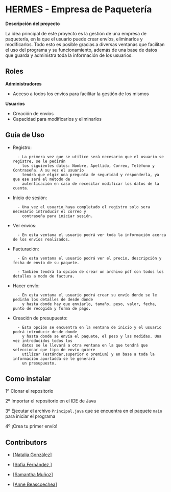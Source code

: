 
# HERMES - Empresa de Paquetería

****Descripción del proyecto****

La idea principal de este proyecto es la gestión de una empresa de paquetería, en la que el usuario puede crear envíos, eliminarlos y modificarlos. Todo esto es posible gracias a diversas ventanas que facilitan el uso del programa y su funcionamiento, además de una base de datos que guarda y administra toda la información de los usuarios. 

## Roles

**Administradores**
- Acceso a todos los envíos para facilitar la gestión de los mismos 

**Usuarios**
- Creación de envíos
- Capacidad para modificarlos y eliminarlos

## Guía de Uso

- Registro:

        - La primera vez que se utilice será necesario que el usuario se registre, se le pedirán
          los siguientes datos: Nombre, Apellido, Correo, Teléfono y Contraseña. A su vez el usuario
          tendrá que elgir una pregunta de seguridad y responderla, ya que ese será el método de
          autenticación en caso de necesitar modificar los datos de la cuenta.
  
- Inicio de sesión:

        - Una vez el usuario haya completado el registro solo sera necesario introducir el correo y
          contraseña para iniciar sesión.

- Ver envíos:

        - En esta ventana el usuario podrá ver toda la información acerca de los envíos realizados.

- Facturación:

        - En esta ventana el usuario podrá ver el precio, descripción y fecha de envío de su paquete.
         
        - También tendrá la opción de crear un archivo pdf con todos los detalles a modo de factura.

- Hacer envío:

        - En esta ventana el usuario podrá crear su envío donde se le pedirán los detalles de desde donde
          y hasta donde hay que enviarlo, tamaño, peso, valor, fecha, punto de recogida y forma de pago.

- Creación de presupuesto:

        - Esta opción se encuentra en la ventana de inicio y el usuario podrá introducir desde donde
          y hasta donde se envía el paquete, el peso y las medidas. Una vez introducidos todos los
          datos se le llevará a otra ventana en la que tendrá que seleccionar que tipo de envío quiere
          utilizar (estándar,superior o premium) y en base a toda la información aportadda se le generará
          un presupuesto.
  
## Como instalar

1º Clonar el repositorio

2º Importar el repositorio en el IDE de Java

3º Ejecutar el archivo `Principal.java` que se encuentra en el paquete `main` para iniciar el programa

4º ¡Crea tu primer envío!

## Contributors

- [[Natalia González](https://github.com/nataliaaa12)]

- [[Sofía Fernández,](https://github.com/soferpel)]

- [[Samantha Muñoz](https://github.com/samaantha6)]

- [[Anne Beascoechea](https://github.com/annebeascoechea)]
